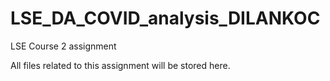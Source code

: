 # LSE_DA_COVID_analysis_DILANKOC

LSE Course 2 assignment

All files related to this assignment will be stored here.
